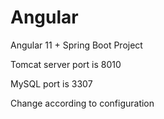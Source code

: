 # Angular
Angular 11 + Spring Boot Project

Tomcat server port is 8010

MySQL port is 3307

Change according to configuration
